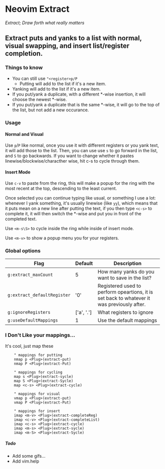# Neovim Extract

<i>Extract; Draw forth what really matters</i>

## Extract puts and yanks to a list with normal, visual swapping, and insert list/register completion.

### Things to know

- You can still use `"<register>p/P`
    - Putting will add to the list if it's a new item.
- Yanking will add to the list if it's a new item.
- If you put/yank a duplicate, with a different *-wise insertion,
  it will choose the newest *-wise.
- If you put/yank a duplicate that is the same *-wise, it will go
  to the top of the list, but not add a new occurance.

### Usage 

#### Normal and Visual

Use `p`/`P` like normal, once you use it with different registers or you yank
text, it will add those to the list.  Then, you can use use `s` to go forward
in the list, and `S` to go backwards. If you want to change whether it pastes
linewise/blockwise/characther wise, hit c-s to cycle through them.

#### Insert Mode

Use `c-v` to paste from the ring, this will make a popup for the ring with the most recent at the top,
descending to the least current.

Once selected you can continue typing like usual, or something I use a lot:
whenever I yank something, it's usually linewise (like `yy`), which means
that it puts mean on a new line after putting the text, if you then type
`<c-s>` to complete it, it will then switch the *-wise and put you in
front of the completed text.

Use `<m-s\S>` to cycle inside the ring while inside of insert mode.

Use `<m-v>` to show a popup menu you for your registers.


### Global options

| Flag                        | Default                           | Description                                                                                |
| -------------------         | --------------------------------- | ------------------------------------------------------                                     |
| `g:extract_maxCount`        | 5                                 | How many yanks do you want to save in the list?                                            |
| `g:extract_defaultRegister` | '0'                               | Registered used to perform opeartions, it is set back to whatever it was previously after. |
| `g:ignoreRegisters`         | ['a', '.']                        | What registers to ignore                                                                   |
| `g:useDefaultMappings`      | 1                                 | Use the default mappings                                                                   |

### I Don't Like your mappings...

It's cool, just map these

```vim
    " mappings for putting
    nmap p <Plug>(extract-put)
    nmap P <Plug>(extract-Put)

    " mappings for cycling
    map s <Plug>(extract-sycle)
    map S <Plug>(extract-Sycle)
    map <c-s> <Plug>(extract-cycle)

    " mappings for visual
    vmap p <Plug>(extract-put)
    vmap P <Plug>(extract-Put)

    " mappings for insert
    imap <m-v> <Plug>(extract-completeReg)
    imap <c-v> <Plug>(extract-completeList)
    imap <c-s> <Plug>(extract-cycle)
    imap <m-s> <Plug>(extract-sycle)
    imap <m-S> <Plug>(extract-Sycle)
```

##### Todo

- Add some gifs...
- Add vim.help
